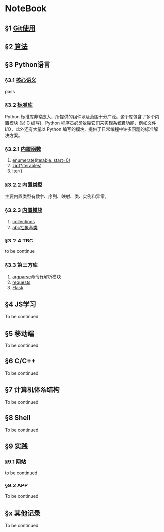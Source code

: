 # NoteBook

## &sect;1 [Git使用](git/tutorial.md)

## &sect;2 [算法](leetcode/readme.md)

## &sect;3 Python语言

### &sect;3.1 [核心语义](https://docs.python.org/zh-cn/3/tutorial/index.html#tutorial-index)

pass

### &sect;3.2 [标准库](https://docs.python.org/zh-cn/3/library/#metavar)

Python 标准库非常庞大，所提供的组件涉及范围十分广泛。这个库包含了多个内置模块 (以 C 编写)，Python 程序员必须依靠它们来实现系统级功能，例如文件 I/O，此外还有大量以 Python 编写的模块，提供了日常编程中许多问题的标准解决方案。

### &sect;3.2.1 [内置函数](https://docs.python.org/zh-cn/3/library/functions.html)
1. [enumerate(iterable, start=0)](python/enumerate.md)
2. [zip(*iterables)]()
3. [iter()]()

### &sect;3.2.2 [内置类型](https://docs.python.org/zh-cn/3/library/stdtypes.html)

主要内置类型有数字、序列、映射、类、实例和异常。


### &sect;3.2.3 [内置模块]()

1. [collections](python/collections.md)
2. [abc抽象基类](python/abc.md)

### &sect;3.2.4 TBC

to be continue

### &sect;3.3 第三方库

1. [argparse](https://docs.python.org/zh-cn/3/howto/argparse.html)命令行解析模块
2. [requests]()
3. [Flask]()


## &sect;4 JS学习

To be continued

## &sect;5 移动端

To be continued

## &sect;6 C/C++

To be continued

## &sect;7 计算机体系结构

To be continued

## &sect;8 Shell

To be continued

## &sect;9 实践

### &sect;9.1 网站

to be continued

### &sect;9.2 APP

To be continued

## &sect;x 其他记录

To be continued
